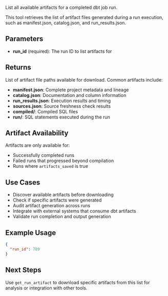 List all available artifacts for a completed dbt job run.

This tool retrieves the list of artifact files generated during a run execution, such as manifest.json, catalog.json, and run_results.json.

## Parameters

- **run_id** (required): The run ID to list artifacts for

## Returns

List of artifact file paths available for download. Common artifacts include:

- **manifest.json**: Complete project metadata and lineage
- **catalog.json**: Documentation and column information
- **run_results.json**: Execution results and timing
- **sources.json**: Source freshness check results
- **compiled/**: Compiled SQL files
- **run/**: SQL statements executed during the run

## Artifact Availability

Artifacts are only available for:
- Successfully completed runs
- Failed runs that progressed beyond compilation
- Runs where `artifacts_saved` is true

## Use Cases

- Discover available artifacts before downloading
- Check if specific artifacts were generated
- Audit artifact generation across runs
- Integrate with external systems that consume dbt artifacts
- Validate run completion and output generation

## Example Usage

```json
{
  "run_id": 789
}
```

## Next Steps

Use `get_run_artifact` to download specific artifacts from this list for analysis or integration with other tools.
